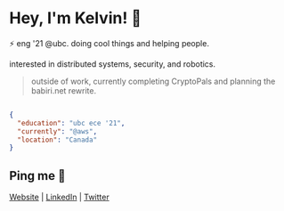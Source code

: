 # Hey, I'm Kelvin! 👋

⚡ eng '21 @ubc. doing cool things and helping people.

interested in distributed systems, security, and robotics. 

> outside of work, currently completing CryptoPals and planning the babiri.net rewrite.

```json

{
  "education": "ubc ece '21",
  "currently": "@aws",
  "location": "Canada"
}

```

## Ping me :postbox:
[Website](https://www.kelvinkoon.dev/) | [LinkedIn](https://www.linkedin.com/in/kelvinkoon/) | [Twitter](https://twitter.com/NotCelsiusDeg)
